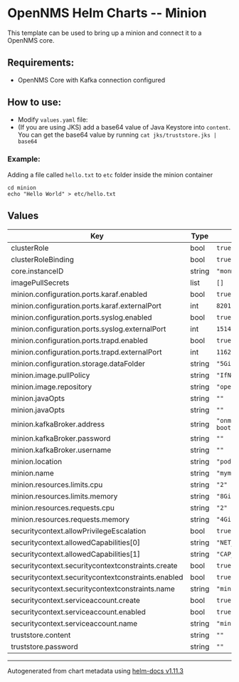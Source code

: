 # OpenNMS Helm Charts -- Minion

This template can be used to bring up a minion and connect it to a OpenNMS core.

## Requirements:
* OpenNMS Core with Kafka connection configured

## How to use:
* Modify `values.yaml` file:
* (If you are using JKS) add a base64 value of Java Keystore into `content`. You can get the base64 value by running `cat jks/truststore.jks | base64`

### Example:
Adding a file called `hello.txt` to `etc` folder inside the minion container
```
cd minion
echo "Hello World" > etc/hello.txt
```

## Values

| Key | Type | Default | Description |
|-----|------|---------|-------------|
| clusterRole | bool | `true` |  |
| clusterRoleBinding | bool | `true` |  |
| core.instanceID | string | `"monms"` |  |
| imagePullSecrets | list | `[]` |  |
| minion.configuration.ports.karaf.enabled | bool | `true` |  |
| minion.configuration.ports.karaf.externalPort | int | `8201` |  |
| minion.configuration.ports.syslog.enabled | bool | `true` |  |
| minion.configuration.ports.syslog.externalPort | int | `1514` |  |
| minion.configuration.ports.trapd.enabled | bool | `true` |  |
| minion.configuration.ports.trapd.externalPort | int | `1162` |  |
| minion.configuration.storage.dataFolder | string | `"5Gi"` |  |
| minion.image.pullPolicy | string | `"IfNotPresent"` |  |
| minion.image.repository | string | `"opennms/minion"` |  |
| minion.javaOpts | string | `""` |  |
| minion.javaOpts  | string | `""` |  |
| minion.kafkaBroker.address | string | `"onms-kafka-bootstrap.shared.svc:9093"` |  |
| minion.kafkaBroker.password | string | `""` |  |
| minion.kafkaBroker.username | string | `""` |  |
| minion.location | string | `"pod"` |  |
| minion.name | string | `"myminion"` |  |
| minion.resources.limits.cpu | string | `"2"` |  |
| minion.resources.limits.memory | string | `"8Gi"` |  |
| minion.resources.requests.cpu | string | `"2"` |  |
| minion.resources.requests.memory | string | `"4Gi"` |  |
| securitycontext.allowPrivilegeEscalation | bool | `true` |  |
| securitycontext.allowedCapabilities[0] | string | `"NET_BIND_SERVICE"` |  |
| securitycontext.allowedCapabilities[1] | string | `"CAP_NET_RAW"` |  |
| securitycontext.securitycontextconstraints.create | bool | `true` |  |
| securitycontext.securitycontextconstraints.enabled | bool | `true` |  |
| securitycontext.securitycontextconstraints.name | string | `"minion-scc"` |  |
| securitycontext.serviceaccount.create | bool | `true` |  |
| securitycontext.serviceaccount.enabled | bool | `true` |  |
| securitycontext.serviceaccount.name | string | `"minion-sa"` |  |
| truststore.content | string | `""` |  |
| truststore.password | string | `""` |  |

----------------------------------------------
Autogenerated from chart metadata using [helm-docs v1.11.3](https://github.com/norwoodj/helm-docs/releases/v1.11.3)

